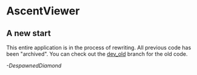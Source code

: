 # AscentViewer

## A new start

This entire application is in the process of rewriting. All previous code has been "archived". You can check out the [dev_old](https://github.com/despawnedd/AscentViewer/tree/dev_old) branch for the old code.

*-DespawnedDiamond*

